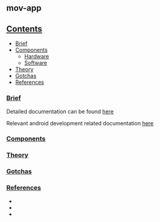 ## mov-app

## [Contents](#contents)
- [Brief](#brief)
- [Components](#components)
  - [Hardware](#hardware)
  - [Software](#software)
- [Theory](#theory)
- [Gotchas](#gotchas)
- [References](#references)

### [Brief](#brief)

Detailed documentation can be found [here](https://tortuoise.github.io/ti-smartconfig.html)

Relevant android development related documentation [here](https://tortuoise.github.io/android-dev-setup.html)

### [Components](#components)

### [Theory](#theory)

### [Gotchas](#gotchas)

### [References](#references)
+ [](https://)
+ [](https://) 
+ [](https://)

